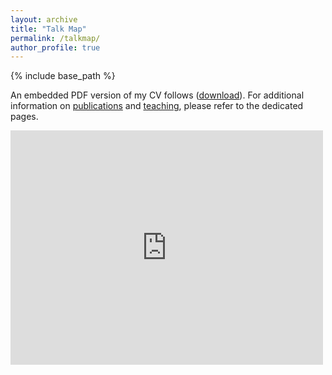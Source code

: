 ```yaml
---
layout: archive
title: "Talk Map"
permalink: /talkmap/
author_profile: true
---
```


{% include base_path %}

An embedded PDF version of my CV follows ([download](https://fjsantam.github.io/files/CV_Francisco_Santamarina.pdf)). For additional information on [publications](https://fjsantam.github.io/publications/) and [teaching](https://fjsantam.github.io/teaching/), please refer to the dedicated pages.

<embed src="https://fjsantam.github.io/files/CV_Francisco_Santamarina.pdf" width="500" height="375" type="application/pdf">
